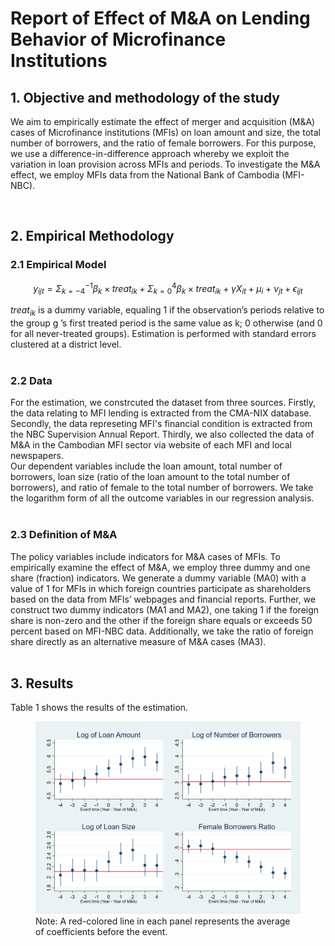 # Report of Effect of M&A on Lending Behavior of Microfinance Institutions

## 1. Objective and methodology of the study
We aim to empirically estimate the effect of merger and acquisition (M&A) cases of Microfinance institutions (MFIs) on loan amount and size, the total number of borrowers, and the ratio of female borrowers. For this purpose, we use a difference-in-difference approach whereby we exploit the variation in loan provision across MFIs and periods. To investigate the M&A effect, we employ MFIs data from the National Bank of Cambodia (MFI-NBC).  

<br>


## 2. Empirical Methodology 
### 2.1 Empirical Model

$$  y_{ijt}= \Sigma_{k=-4}^{-1} \beta_{k}  \times treat_{ik} +\Sigma_{k=0}^{4} \beta_{k}  \times treat_{ik} + \gamma X_{it} + \mu_i + \nu_{jt} + \epsilon_{ijt} $$

$treat_{ik}$ is a dummy variable, equaling 1 if the observation’s periods relative to the group 
g
’s first treated period is the same value as k; 0 otherwise (and 0 for all never-treated groups).
Estimation is  performed with standard errors clustered at a district level.
<br><br>

### 2.2 Data
For the estimation, we constrcuted the dataset from three sources. Firstly, the data relating to MFI lending is extracted from the CMA-NIX database. Secondly, the data represeting MFI's financial condition is extracted from the NBC Supervision Annual Report. Thirdly, we also collected the data of M&A in the Cambodian MFI sector via website of each MFI and local newspapers.
<br>
Our dependent variables include the loan amount, total number of borrowers, loan size (ratio of the loan amount to the total number of borrowers), and ratio of female to the total number of borrowers. We take the logarithm form of all the outcome variables in our regression analysis.
<br><br>

### 2.3 Definition of M&A
The policy variables include indicators for M&A cases of MFIs. To empirically examine the effect of M&A, we employ three dummy and one share (fraction) indicators. We generate a dummy variable (MA0) with a value of 1 for MFIs in which foreign countries participate as shareholders based on the data from MFIs’ webpages and financial reports. Further, we construct two dummy indicators (MA1 and MA2), one taking 1 if the foreign share is non-zero and the other if the foreign share equals or exceeds 50 percent based on MFI-NBC data. Additionally, we take the ratio of foreign share directly as an alternative measure of M&A cases (MA3).
<br><br>

## 3. Results 
Table 1 shows the results of the estimation.



<figure>
    <img src="Graph_Event_Study/EventStudy.png" alt="Table 1" title="Table 1" />
    Note: A red-colored line in each panel represents the average of coefficients before the event.
</figure>



